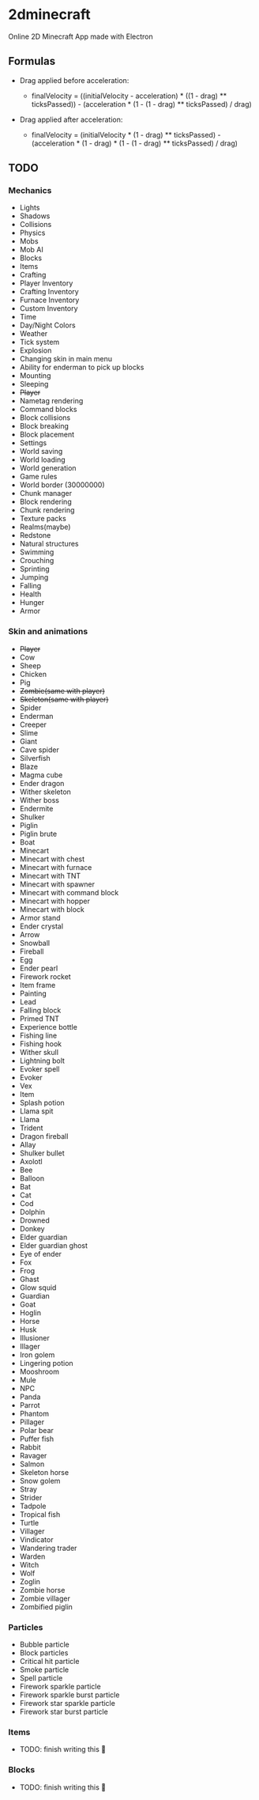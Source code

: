 # 2dminecraft
Online 2D Minecraft App made with Electron

## Formulas

- Drag applied before acceleration:
    - finalVelocity = ((initialVelocity - acceleration) * ((1 - drag) ** ticksPassed)) - (acceleration * (1 - (1 - drag) ** ticksPassed) / drag)

- Drag applied after acceleration:
    - finalVelocity = (initialVelocity * (1 - drag) ** ticksPassed) - (acceleration * (1 - drag) * (1 - (1 - drag) ** ticksPassed) / drag)

## TODO

### Mechanics
- Lights
- Shadows
- Collisions
- Physics
- Mobs
- Mob AI
- Blocks
- Items
- Crafting
- Player Inventory
- Crafting Inventory
- Furnace Inventory
- Custom Inventory
- Time
- Day/Night Colors
- Weather
- Tick system
- Explosion
- Changing skin in main menu
- Ability for enderman to pick up blocks
- Mounting
- Sleeping
- ~~Player~~
- Nametag rendering
- Command blocks
- Block collisions
- Block breaking
- Block placement
- Settings
- World saving
- World loading
- World generation
- Game rules
- World border (30000000)
- Chunk manager
- Block rendering
- Chunk rendering
- Texture packs
- Realms(maybe)
- Redstone
- Natural structures
- Swimming
- Crouching
- Sprinting
- Jumping
- Falling
- Health
- Hunger
- Armor

### Skin and animations
- ~~Player~~
- Cow
- Sheep
- Chicken
- Pig
- ~~Zombie(same with player)~~
- ~~Skeleton(same with player)~~
- Spider
- Enderman
- Creeper
- Slime
- Giant
- Cave spider
- Silverfish
- Blaze
- Magma cube
- Ender dragon
- Wither skeleton
- Wither boss
- Endermite
- Shulker
- Piglin
- Piglin brute
- Boat
- Minecart
- Minecart with chest
- Minecart with furnace
- Minecart with TNT
- Minecart with spawner
- Minecart with command block
- Minecart with hopper
- Minecart with block
- Armor stand
- Ender crystal
- Arrow
- Snowball
- Fireball
- Egg
- Ender pearl
- Firework rocket
- Item frame
- Painting
- Lead
- Falling block
- Primed TNT
- Experience bottle
- Fishing line
- Fishing hook
- Wither skull
- Lightning bolt
- Evoker spell
- Evoker
- Vex
- Item
- Splash potion
- Llama spit
- Llama
- Trident
- Dragon fireball
- Allay
- Shulker bullet
- Axolotl
- Bee
- Balloon
- Bat
- Cat
- Cod
- Dolphin
- Drowned
- Donkey
- Elder guardian
- Elder guardian ghost
- Eye of ender
- Fox
- Frog
- Ghast
- Glow squid
- Guardian
- Goat
- Hoglin
- Horse
- Husk
- Illusioner
- Illager
- Iron golem
- Lingering potion
- Mooshroom
- Mule
- NPC
- Panda
- Parrot
- Phantom
- Pillager
- Polar bear
- Puffer fish
- Rabbit
- Ravager
- Salmon
- Skeleton horse
- Snow golem
- Stray
- Strider
- Tadpole
- Tropical fish
- Turtle
- Villager
- Vindicator
- Wandering trader
- Warden
- Witch
- Wolf
- Zoglin
- Zombie horse
- Zombie villager
- Zombified piglin

### Particles
- Bubble particle
- Block particles
- Critical hit particle
- Smoke particle
- Spell particle
- Firework sparkle particle
- Firework sparkle burst particle
- Firework star sparkle particle
- Firework star burst particle


### Items
- TODO: finish writing this 🗿

### Blocks
- TODO: finish writing this 🗿
